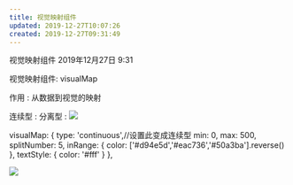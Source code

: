 ```yaml
---
title: 视觉映射组件
updated: 2019-12-27T10:07:26
created: 2019-12-27T09:31:49
---
```


视觉映射组件
2019年12月27日
9:31

视觉映射组件: visualMap

作用 : 从数据到视觉的映射

连续型 : 分离型 :
![](C:\Users\hvgub\AppData\Local\Temp\第一笔记本\pandoc/media/image1.png)

visualMap: {
type: 'continuous',//设置此变成连续型
min: 0,
max: 500,
splitNumber: 5,
inRange: {
color: \['#d94e5d','#eac736','#50a3ba'\].reverse()
},
textStyle: {
color: '#fff'
}
},

![](C:\Users\hvgub\AppData\Local\Temp\第一笔记本\pandoc/media/image2.png)
